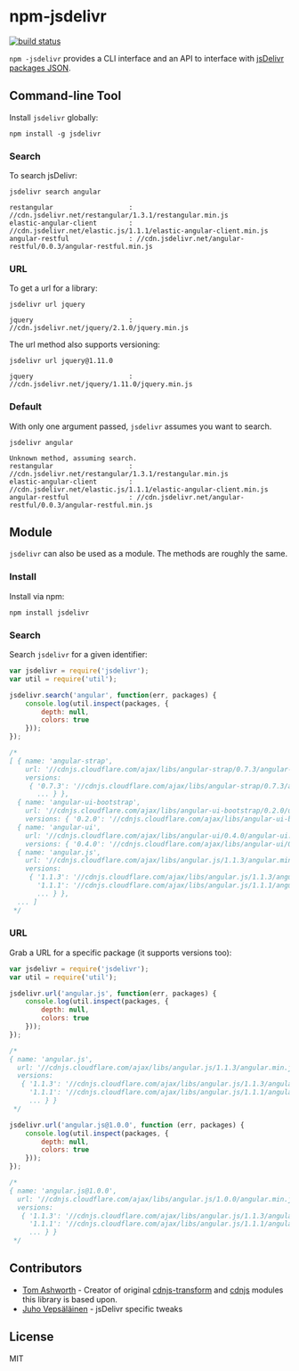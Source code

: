 # npm-jsdelivr

[![build status](https://secure.travis-ci.org/jsdelivr/npm-jsdelivr.png)](http://travis-ci.org/jsdelivr/npm-jsdelivr)

`npm -jsdelivr` provides a CLI interface and an API to interface with [jsDelivr](http://www.jsdelivr.com/) [packages JSON](http://api.jsdelivr.com/v1/jsdelivr/libraries).

## Command-line Tool

Install `jsdelivr` globally:

`npm install -g jsdelivr`

### Search

To search jsDelivr:

`jsdelivr search angular`

```
restangular                   : //cdn.jsdelivr.net/restangular/1.3.1/restangular.min.js
elastic-angular-client        : //cdn.jsdelivr.net/elastic.js/1.1.1/elastic-angular-client.min.js
angular-restful               : //cdn.jsdelivr.net/angular-restful/0.0.3/angular-restful.min.js
```

### URL

To get a url for a library:

`jsdelivr url jquery`

```
jquery                        : //cdn.jsdelivr.net/jquery/2.1.0/jquery.min.js
```

The url method also supports versioning:

`jsdelivr url jquery@1.11.0`

```
jquery                        : //cdn.jsdelivr.net/jquery/1.11.0/jquery.min.js
```

### Default

With only one argument passed, `jsdelivr` assumes you want to search.

`jsdelivr angular`

```
Unknown method, assuming search.
restangular                   : //cdn.jsdelivr.net/restangular/1.3.1/restangular.min.js
elastic-angular-client        : //cdn.jsdelivr.net/elastic.js/1.1.1/elastic-angular-client.min.js
angular-restful               : //cdn.jsdelivr.net/angular-restful/0.0.3/angular-restful.min.js
```

## Module

`jsdelivr` can also be used as a module. The methods are roughly the same.

### Install

Install via npm:

`npm install jsdelivr`

### Search

Search `jsdelivr` for a given identifier:

```javascript
var jsdelivr = require('jsdelivr');
var util = require('util');

jsdelivr.search('angular', function(err, packages) {
    console.log(util.inspect(packages, {
        depth: null,
        colors: true
    }));
});

/*
[ { name: 'angular-strap',
    url: '//cdnjs.cloudflare.com/ajax/libs/angular-strap/0.7.3/angular-strap.min.js',
    versions:
     { '0.7.3': '//cdnjs.cloudflare.com/ajax/libs/angular-strap/0.7.3/angular-strap.min.js',
       ... } },
  { name: 'angular-ui-bootstrap',
    url: '//cdnjs.cloudflare.com/ajax/libs/angular-ui-bootstrap/0.2.0/ui-bootstrap-tpls.min.js',
    versions: { '0.2.0': '//cdnjs.cloudflare.com/ajax/libs/angular-ui-bootstrap/0.2.0/ui-bootstrap-tpls.min.js' } },
  { name: 'angular-ui',
    url: '//cdnjs.cloudflare.com/ajax/libs/angular-ui/0.4.0/angular-ui.min.js',
    versions: { '0.4.0': '//cdnjs.cloudflare.com/ajax/libs/angular-ui/0.4.0/angular-ui.min.js' } },
  { name: 'angular.js',
    url: '//cdnjs.cloudflare.com/ajax/libs/angular.js/1.1.3/angular.min.js',
    versions:
     { '1.1.3': '//cdnjs.cloudflare.com/ajax/libs/angular.js/1.1.3/angular.min.js',
       '1.1.1': '//cdnjs.cloudflare.com/ajax/libs/angular.js/1.1.1/angular.min.js',
       ... } },
  ... ]
 */
```

### URL

Grab a URL for a specific package (it supports versions too):

```javascript
var jsdelivr = require('jsdelivr');
var util = require('util');

jsdelivr.url('angular.js', function(err, packages) {
    console.log(util.inspect(packages, {
        depth: null,
        colors: true
    }));
});

/*
{ name: 'angular.js',
  url: '//cdnjs.cloudflare.com/ajax/libs/angular.js/1.1.3/angular.min.js',
  versions:
   { '1.1.3': '//cdnjs.cloudflare.com/ajax/libs/angular.js/1.1.3/angular.min.js',
     '1.1.1': '//cdnjs.cloudflare.com/ajax/libs/angular.js/1.1.1/angular.min.js',
     ... } }
 */

jsdelivr.url('angular.js@1.0.0', function (err, packages) {
    console.log(util.inspect(packages, {
        depth: null,
        colors: true
    }));
});

/*
{ name: 'angular.js@1.0.0',
  url: '//cdnjs.cloudflare.com/ajax/libs/angular.js/1.0.0/angular.min.js',
  versions:
   { '1.1.3': '//cdnjs.cloudflare.com/ajax/libs/angular.js/1.1.3/angular.min.js',
     '1.1.1': '//cdnjs.cloudflare.com/ajax/libs/angular.js/1.1.1/angular.min.js',
     ... } }
 */
```

## Contributors

* [Tom Ashworth](https://github.com/phuu) - Creator of original [cdnjs-transform](https://github.com/phuu/cdnjs-transform) and [cdnjs](https://github.com/phuu/cdnjs) modules this library is based upon.
* [Juho Vepsäläinen](https://github.com/bebraw) - jsDelivr specific tweaks

## License

MIT
